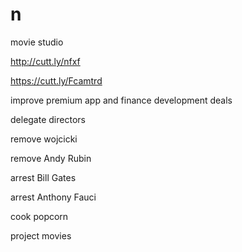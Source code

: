 # n
movie studio





http://cutt.ly/nfxf




https://cutt.ly/Fcamtrd



improve premium app and finance development deals



delegate directors



remove wojcicki



remove Andy Rubin




arrest Bill Gates



arrest Anthony Fauci



cook popcorn



project movies
